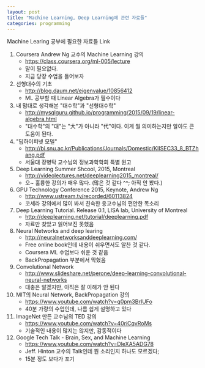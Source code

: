 ```yaml
---
layout: post
title: "Machine Learning, Deep Learning에 관련 자료들"
categories: programming
---
```


Machine Learing 공부에 필요한 자료들 Link

1. Coursera Andrew Ng 교수의 Machine Learning 강의
    - https://class.coursera.org/ml-005/lecture
    - 말이 필요없다.
    - 지금 당장 수업을 들어보자
1. 선형대수의 기초
    - http://blog.daum.net/eigenvalue/10856412
    - ML 공부할 때 Linear Algebra가 필수이다
1. 내 맘대로 생각해본 "대수학"과 "선형대수학"
    - http://mysqlguru.github.io/programming/2015/09/19/linear-algebra.html
    - "대수학"의 "대"는 "大"가 아니라 "代"이다. 이게 뭘 의미하는지만 알아도 큰 도움이 된다.
1. "딥하이퍼넷 모델"
    - http://bi.snu.ac.kr/Publications/Journals/Domestic/KIISEC33_8_BTZhang.pdf
    - 서울대 장병탁 교수님의 정보과학학회 특별 원고
1. Deep Learning Summer Shcool, 2015, Montreal
    - http://videolectures.net/deeplearning2015_montreal/
    - 오~ 훌륭한 강의가 매우 많다. (많은 것 같다 ^^; 아직 안 봤다.)
1. GPU Technology Conference 2015, Keynote, Andrew Ng
    - http://www.ustream.tv/recorded/60113824
    - 코세라 강의에서 많이 봐서 친숙한 응교수님의 편안한 목소리
1. Deep Learning Tutorial. Release 0.1, LISA lab, University of Montreal
    - http://deeplearning.net/tutorial/deeplearning.pdf
    - 자료만 찾았고 읽어보진 못했음
1. Neural Networks and deep learing
    - http://neuralnetworksanddeeplearning.com/
    - Free online book인데 내용이 쉬우면서도 알찬 것 같다.
    - Coursera ML 수업보다 쉬운 것 같음
    - BackPropagation 부분에서 막혔음
1. Convolutional Network
    - http://www.slideshare.net/perone/deep-learning-convolutional-neural-networks
    - 대충은 알겠지만, 아직은 잘 이해가 안 된다
1. MIT의 Neural Network, BackPropagation 강의
    - https://www.youtube.com/watch?v=q0pm3BrIUFo
    - 40분 가량의 수업인데, 나름 쉽게 설명하고 있다
1. ImageNet 만든 교수님의 TED 강의
    - https://www.youtube.com/watch?v=40riCqvRoMs
    - 기술적인 내용이 많지는 않지만, 감동적이다
1. Google Tech Talk - Brain, Sex, and Machine Learning
    - https://www.youtube.com/watch?v=DleXA5ADG78
    - Jeff. Hinton 교수의 Talk인데 뭔 소리인지 하나도 모르겠다;
    - 15분 정도 보다가 포기
